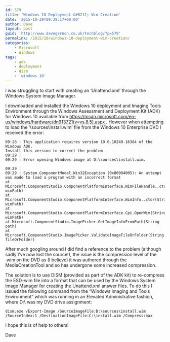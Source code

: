 ```yaml
---
id: 579
title: 'Windows 10 Deployment &#8211; Wim Creation'
date: '2015-10-29T09:39:17+00:00'
author: Dave
layout: post
guid: 'http://www.davegernon.co.uk/techblog/?p=579'
permalink: /2015/10/windows-10-deployment-wim-creation/
categories:
    - Microsoft
    - Windows
tags:
    - adk
    - deployment
    - dism
    - 'windows 10'
---
```


I was struggling to start with creating an ‘Unattend.xml’ through the Windows System Image Manager.

I downloaded and installed the Windows 10 deployment and Imaging Tools Environment through the Windows Assessment and Deployment Kit (ADK) for Windows 10 available from [https://msdn.microsoft.com/en-us/windows/hardware/dn913721(v=vs.8.5).aspx ](http://go.microsoft.com/fwlink/p/?LinkId=526740). However when attempting to load the ‘\\sources\\install.wim’ file from the Windows 10 Enterprise DVD I received the error:

```
09:28 : This application requires version 10.0.10240.16384 of the Windows ADK.
Install this version to correct the problem
09:29 :
09:29 : Error opening Windows image at D:\sources\install.wim.

09:29 :
09:29 : System.ComponentModel.Win32Exception (0x80004005): An attempt was made to load a program with an incorrect format
at Microsoft.ComponentStudio.ComponentPlatformInterface.WimFileHandle..ctor(String wimPath)
at Microsoft.ComponentStudio.ComponentPlatformInterface.WimInfo..ctor(String wimPath)
at Microsoft.ComponentStudio.ComponentPlatformInterface.Cpi.OpenWim(String wimPath)
at Microsoft.ComponentStudio.ImagePicker.GetImageInfoFromPath(String path)
at Microsoft.ComponentStudio.ImagePicker.ValidateImageFileOrFolder(String fileOrFolder)
```

After much googling around I did find a reference to the problem (although sadly I’ve now lost the source!), the issue is the compression level of the .wim on the DVD as (I believe) it was authored through the MediaCreationTool and so has undergone some increased compression.

The solution is to use DISM (provided as part of the ADK kit) to re-compress the ESD-wim file into a format that can be used by the Windows System Image Manager for creating the Unattend.xml answer files. To do this I issued the following command from the “Windows Imaging and Tools Environment” which was running in an Elevated Administrative fashion, where D:\\ was my DVD drive assignment:

```
dism.exe /Export-Image /SourceImageFile:D:\sources\install.wim /SourceIndex:1 /DestinationImageFile:C:\install.wim /Compress:max
```

I hope this is of help to others!

Dave